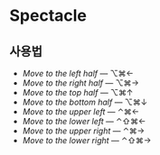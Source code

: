 # Spectacle 

## 사용법

- *Move to the left half* — ⌥⌘←
- *Move to the right half* — ⌥⌘→
- *Move to the top half* — ⌥⌘↑
- *Move to the bottom half* — ⌥⌘↓
- *Move to the upper left* — ⌃⌘←
- *Move to the lower left* — ⌃⇧⌘←
- *Move to the upper right* — ⌃⌘→
- *Move to the lower right* — ⌃⇧⌘→